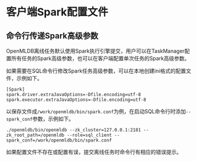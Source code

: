 # 客户端Spark配置文件

## 命令行传递Spark高级参数

OpenMLDB离线任务默认使用Spark执行引擎提交，用户可以在TaskManager配置所有任务的Spark高级参数，也可以在客户端配置单次任务的Spark高级参数。

如果需要在SQL命令行修改Spark任务高级参数，可以在本地创建ini格式的配置文件，示例如下。

```
[Spark]
spark.driver.extraJavaOptions=-Dfile.encoding=utf-8
spark.executor.extraJavaOptions=-Dfile.encoding=utf-8
```

以保存文件成`/work/openmldb/bin/spark.conf`为例，在启动SQL命令行时添加`--spark_conf`参数，示例如下。

```
./openmldb/bin/openmldb --zk_cluster=127.0.0.1:2181 --zk_root_path=/openmldb --role=sql_client --spark_conf=/work/openmldb/bin/spark.conf
```

如果配置文件不存在或配置有误，提交离线任务时命令行有相应的错误提示。